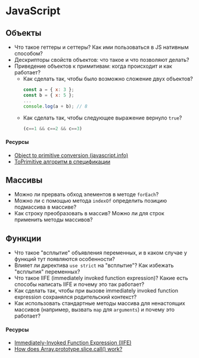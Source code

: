 # JavaScript

## Объекты
+ Что такое геттеры и сеттеры? Как ими пользоваться в JS нативным способом?
+ Дескрипторы свойств объектов: что такое и что позволяют делать?
+ Приведение объектов к примитивам: когда происходит и как работает?
  + Как сделать так, чтобы было возможно сложение двух объектов?
    ```javascript
    const a = { x: 3 };
    const b = { x: 5 };
    ...
    console.log(a + b); // 8
    ```
  + Как сделать так, чтобы следующее выражение вернуло `true`?
    ```javascript
    (с==1 && с==2 && с==3)
    ```

#### Ресурсы
+ [Object to primitive conversion (javascript.info)](https://javascript.info/object-toprimitive)
+ [ToPrimitive алгоритм в спецификации](https://www.ecma-international.org/ecma-262/9.0/index.html#sec-toprimitive)

## Массивы
+ Можно ли прервать обход элементов в методе `forEach`?
+ Можно ли с помощью метода `indexOf` определить позицию подмассива в массиве?
+ Как строку преобразовать в массив? Можно ли для строк применить методы массивов?

## Функции
+ Что такое "всплытие" объявления переменных, и в каком случае у функций тут появляются особенности?
+ Влияет ли директива `use strict` на "всплытие"? Как избежать "всплытия" переменных?
+ Что такое IIFE (immediately invoked function expression)? Какие есть способы написать IIFE и почему это так работает?
+ Как сделать так, чтобы при вызове immediately invoked function expression сохранялся родительский контекст?
+ Как использовать стандартные методы массива для ненастоящих массивов (например, вызвать `map` для `arguments`) и почему это работает?

#### Ресурсы
+ [Immediately-Invoked Function Expression (IIFE)](http://benalman.com/news/2010/11/immediately-invoked-function-expression/)
+ [How does Array.prototype.slice.call() work?](https://stackoverflow.com/questions/7056925/how-does-array-prototype-slice-call-work)

